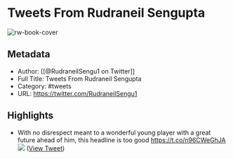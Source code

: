 # Tweets From Rudraneil Sengupta

![rw-book-cover](https://pbs.twimg.com/profile_images/1288074298993725442/BI_ZMC8G.jpg)

## Metadata
- Author: [[@RudraneilSengu1 on Twitter]]
- Full Title: Tweets From Rudraneil Sengupta
- Category: #tweets
- URL: https://twitter.com/RudraneilSengu1

## Highlights
- With no disrespect meant to a wonderful young player with a great future ahead of him, this headline is too good https://t.co/n96CWeGhJA
  ![](https://pbs.twimg.com/media/EpfcpAZUUAAgRRR.jpg) ([View Tweet](https://twitter.com/RudraneilSengu1/status/1339782016376557570))
